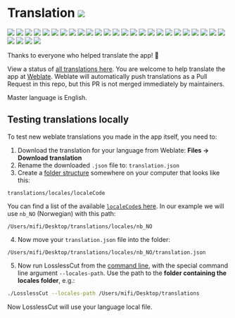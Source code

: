 # Translation ![](https://hosted.weblate.org/widgets/losslesscut/-/losslesscut/svg-badge.svg)

![](https://hosted.weblate.org/widgets/losslesscut/zh_Hans/losslesscut/svg-badge.svg)
![](https://hosted.weblate.org/widgets/losslesscut/cs/losslesscut/svg-badge.svg)
![](https://hosted.weblate.org/widgets/losslesscut/sl/losslesscut/svg-badge.svg)
![](https://hosted.weblate.org/widgets/losslesscut/it/losslesscut/svg-badge.svg)
![](https://hosted.weblate.org/widgets/losslesscut/ko/losslesscut/svg-badge.svg)
![](https://hosted.weblate.org/widgets/losslesscut/de/losslesscut/svg-badge.svg)
![](https://hosted.weblate.org/widgets/losslesscut/nl/losslesscut/svg-badge.svg)
![](https://hosted.weblate.org/widgets/losslesscut/fi/losslesscut/svg-badge.svg)
![](https://hosted.weblate.org/widgets/losslesscut/zh_Hant/losslesscut/svg-badge.svg)
![](https://hosted.weblate.org/widgets/losslesscut/et/losslesscut/svg-badge.svg)
![](https://hosted.weblate.org/widgets/losslesscut/fr/losslesscut/svg-badge.svg)
![](https://hosted.weblate.org/widgets/losslesscut/he/losslesscut/svg-badge.svg)
![](https://hosted.weblate.org/widgets/losslesscut/hu/losslesscut/svg-badge.svg)
![](https://hosted.weblate.org/widgets/losslesscut/id/losslesscut/svg-badge.svg)
![](https://hosted.weblate.org/widgets/losslesscut/lt/losslesscut/svg-badge.svg)
![](https://hosted.weblate.org/widgets/losslesscut/nb_NO/losslesscut/svg-badge.svg)
![](https://hosted.weblate.org/widgets/losslesscut/nn/losslesscut/svg-badge.svg)
![](https://hosted.weblate.org/widgets/losslesscut/fa/losslesscut/svg-badge.svg)
![](https://hosted.weblate.org/widgets/losslesscut/pl/losslesscut/svg-badge.svg)
![](https://hosted.weblate.org/widgets/losslesscut/pt/losslesscut/svg-badge.svg)
![](https://hosted.weblate.org/widgets/losslesscut/pt_BR/losslesscut/svg-badge.svg)
![](https://hosted.weblate.org/widgets/losslesscut/ro/losslesscut/svg-badge.svg)
![](https://hosted.weblate.org/widgets/losslesscut/ru/losslesscut/svg-badge.svg)
![](https://hosted.weblate.org/widgets/losslesscut/sr/losslesscut/svg-badge.svg)
![](https://hosted.weblate.org/widgets/losslesscut/es/losslesscut/svg-badge.svg)
![](https://hosted.weblate.org/widgets/losslesscut/sv/losslesscut/svg-badge.svg)
![](https://hosted.weblate.org/widgets/losslesscut/tr/losslesscut/svg-badge.svg)
![](https://hosted.weblate.org/widgets/losslesscut/uk/losslesscut/svg-badge.svg)
![](https://hosted.weblate.org/widgets/losslesscut/vi/losslesscut/svg-badge.svg)

Thanks to everyone who helped translate the app! 🙌

View a status of [all translations here](https://hosted.weblate.org/projects/losslesscut/losslesscut/). You are welcome to help translate the app at [Weblate](https://hosted.weblate.org/projects/losslesscut/losslesscut/). Weblate will automatically push translations as a Pull Request in this repo, but this PR is not merged immediately by maintainers.

Master language is English.

## Testing translations locally

To test new weblate translations you made in the app itself, you need to:
1. Download the translation for your language from Weblate: **Files -> Download translation**
2. Rename the downloaded `.json` file to: `translation.json`
3. Create a [folder structure](https://github.com/mifi/lossless-cut/tree/master/src/main/locales) somewhere on your computer that looks like this:
```
translations/locales/localeCode
```
You can find a list of the available [`localeCode`s here](https://github.com/mifi/lossless-cut/tree/master/src/main/locales). In our example we will use `nb_NO` (Norwegian) with this path:
```
/Users/mifi/Desktop/translations/locales/nb_NO
```

4. Now move your `translation.json` file into the folder:
```
/Users/mifi/Desktop/translations/locales/nb_NO/translation.json
```

5. Now run LosslessCut from the [command line](cli.md), with the special command line argument `--locales-path`. Use the path to the **folder containing the locales folder**, e.g.:
```bash
./LosslessCut --locales-path /Users/mifi/Desktop/translations
```

Now LosslessCut will use your language local file.
